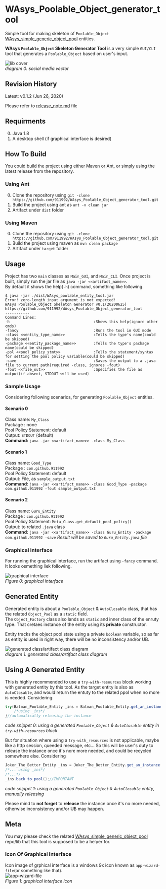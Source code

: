 # WAsys_Poolable_Object_generator_tool
Simple tool for making skeleton of `Poolable_Object` [WAsys_simple_generic_object_pool](https://github.com/911992/WAsys_simple_generic_object_pool) entities.

**WAsys `Poolable_Object` Skeleton Generator Tool** is a very simple `GUI/CLI` tool that generates a `Poolable_Object` based on user's input.  

![lib cover](./_docs/_diagrams/cover.svg)  
*diagram 0: social media vector*

## Revision History
Latest: v0.1.2 (Jun 26, 2020)  

Please refer to [release_note.md](./release_note.md) file  

## Requirments
0. Java 1.8  
1. A desktop shell (if graphical interface is desired)

## How To Build
You could build the project using either Maven or Ant, or simply using the latest release from the repository.  

### Using Ant
0. Clone the repository  using `git -clone https://github.com/911992/WAsys_Poolable_Object_generator_tool.git`
1. Build the project using ant as `ant -v clean jar`
2. Artifact under `dist` folder

### Using Maven
0. Clone the repository  using `git -clone https://github.com/911992/WAsys_Poolable_Object_generator_tool.git`
1. Build the project using maven as `mvn clean package`
2. Artifact under `target` folder

## Usage 
Project has two `main` classes as `Main_GUI`, and `Main_CLI`. Once project is built, simply run the jar file as `java -jar <<artifact_name>>`.  
By default it shows the help(`-h`) command, something like following.
```
$ java -jar ./dist/WAsys_poolable_entity_tool.jar
Error! zero-length input argument is not expected!
WAsys Poolable_Object Skeleton Generator v0.1(20200625)
https://github.com/911992/WAsys_Poolable_Object_generator_tool
-----------
Command Lines:
-h                                      :Shows this help(ignore other cmds)
-fancy                                  :Runs the tool in GUI mode
-class <<entity_type_name>>             :Tells the type's name(could be skipped)
-package <<entity_package_name>>        :Tells the type's package name(could be skipped)
-pol <<pool_policy_stmt>>               :Tells the statement/syntax for setting the pool policy variable(could be skipped)
-save                                   :Saves the output to a .java file to current path(required -class, ignores -fout)
-fout <<file_out>>                      :Specifies the file as output(if absent, STDOUT will be used)
```

### Sample Usage
Considering following scenarios, for generating `Poolable_Object` entities.  

#### Scenario 0
Class name: `My_Class`  
Package : none  
Pool Policy Statement: default  
Output: `STDOUT` (default)  
**Command:** `java -jar <<artifact_name>> -class My_Class`

#### Scenario 1
Class name: `Good_Type`  
Package : `com.github.911992`  
Pool Policy Statement: default  
Output: File, as `sample_output.txt`  
**Command:** `java -jar <<artifact_name>> -class Good_Type -package com.github.911992 -fout sample_output.txt`

#### Scenario 2
Class name: `Guru_Entity`  
Package : `com.github.911992`  
Pool Policy Statement: `Meta_CLass.get_default_pool_policy()`  
Output: to related `.java` class  
**Command:** `java -jar <<artifact_name>> -class Guru_Entity -package com.github.911992 -save` *Result will be saved to `Guru_Entity.java` file*

### Graphical Interface
For running the graphical interface, run the artifact using `-fancy` command. It looks osmething liek following.

![graphical interface](./_docs/_images/graphical_interface_sample.png)  
*Figure 0: graphical interface*

## Generated Entity
Generated entity is about a `Poolable_Object` & `AutoClosable` class, that has the related `Object_Pool` as a `static` field.  
The `Object_Factory` class also lands as `static` and inner class of the enruty type. That cretaes instance of the entity using its **private** constructor.  

Entity tracks the object pool state using a private `boolean` variable, so as far as entity is used in right way, there will be no inconsistency and/or UB.

![generated class/artifact class diagram](./_docs/_diagrams/gen_artifact_class_diagram_partial.svg)  
*diagram 1: generated class/artifact class diagram*

## Using A Generated Entity
This is highly recommended to use a `try-with-resources` block working with generated entity by this tool. As the target entity is also as `AutoClosable`, and would return the entuty to the related ppol when no more is needed. Considering
```java
try(Batman_Poolable_Entity _ins = Batman_Poolable_Entity.get_an_instance();){
    /*using _ins*/
}//automatically releasing the instance
```
*code snippet 0: using a generated `Poolable_Object` & `AutoClosable` entity in `try-with-resources` block*

But for situation where using a `try-with_resources` is not applicable, maybe like a http session, queeded message, etc... So this will be user's duty to release the instance once it's nore more needed, and could be recycled somewhere else. Considering
```java
Joker_The_Better_Entity _ins = Joker_The_Better_Entity.get_an_instance();
/*... using _ins*/
/*...*/
_ins.back_to_pool();//IMPORTANT
```
*code snippet 1: using a generated `Poolable_Object` & `AutoClosable` entity, manually releasing*

Please mind to **not forget** to **release** the instance once it's no more needed, otherwise inconsistency and/or UB may happen.

## Meta
You may please check the related [WAsys_simple_generic_object_pool](https://github.com/911992/WAsys_simple_generic_object_pool) repo/lib that this tool is supposed to be a helper for.

### Icon Of Graphical Interface
Icon image of grphical interface is a windows 9x icon known as `app-wizard-file`(or something like that).  
![app-wizard-file](./src/main/java/wasys/lib/generic_object_pool/entity_tool/icon0.png)  
*Figure 1: graphical interface icon*
